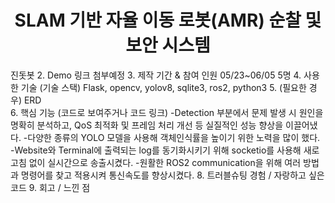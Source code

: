 <h1 align="center">SLAM 기반 자율 이동 로봇(AMR) 순찰 및 보안 시스템 </h1>

진돗봇
2. Demo 링크                 첨부예정
3. 제작 기간 & 참여 인원     05/23~06/05  5명
4. 사용한 기술 (기술 스택)    Flask, opencv, yolov8, sqlite3, ros2, python3
5. (필요한 경우) ERD                   
6. 핵심 기능 (코드로 보여주거나 코드 링크)
   -Detection 부분에서 문제 발생 시 원인을 명확히 분석하고,
    QoS 최적화 및 프레임 처리 개선 등 실질적인 성능 향상을
    이끌어냈다.
   -다양한 종류의 YOLO 모델을 사용해 객체인식률을 높이기
    위한 노력을 많이 했다.
   -Website와 Terminal에 출력되는 log를 동기화시키기 위해
    socketio를 사용해 새로고침 없이 실시간으로 송출시켰다.
   -원활한 ROS2 communication을 위해 여러 방법과
    명령어를 찾고 적용시켜 통신속도를 향상시켰다.
8. 트러블슈팅 경험 / 자랑하고 싶은 코드 
9. 회고 / 느낀 점
